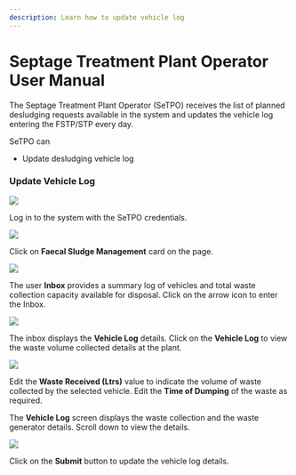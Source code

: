 ```yaml
---
description: Learn how to update vehicle log
---
```


# Septage Treatment Plant Operator User Manual

The Septage Treatment Plant Operator \(SeTPO\) receives the list of planned desludging requests available in the system and updates the vehicle log entering the FSTP/STP every day.

SeTPO can

* Update desludging vehicle log

### Update Vehicle Log

![](../../../.gitbook/assets/fstpo-l.png)

Log in to the system with the SeTPO credentials.

![](../../../.gitbook/assets/fstpo1.png)

Click on **Faecal Sludge Management** card on the page.

![](../../../.gitbook/assets/fstpo2.png)

The user **Inbox** provides a summary log of vehicles and total waste collection capacity available for disposal. Click on the arrow icon to enter the Inbox. 

![](../../../.gitbook/assets/fstpo3.png)

The inbox displays the **Vehicle Log** details. Click on the **Vehicle Log** to view the waste volume collected details at the plant.

![](../../../.gitbook/assets/fstpo5.png)

Edit the **Waste Received \(Ltrs\)** value to indicate the volume of waste collected by the selected vehicle. Edit the **Time of Dumping** of the waste as required. 

The **Vehicle Log** screen displays the waste collection and the waste generator details. Scroll down to view the details.

![](../../../.gitbook/assets/fstpo6.png)

Click on the **Submit** button to update the vehicle log details. 

